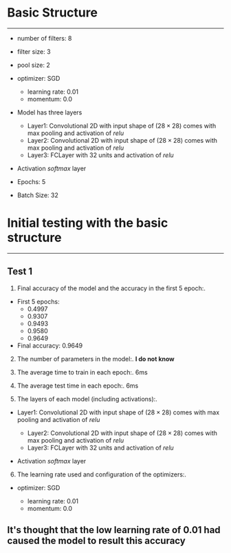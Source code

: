 # Basic Structure

---

- number of filters: 8
- filter size: 3
- pool size: 2
- optimizer: SGD

  - learning rate: 0.01
  - momentum: 0.0

- Model has three layers

  - Layer1: Convolutional 2D with input shape of ($28 \times 28$) comes with max pooling and activation of _relu_
  - Layer2: Convolutional 2D with input shape of ($28 \times 28$) comes with max pooling and activation of _relu_
  - Layer3: FCLayer with 32 units and activation of _relu_

- Activation _softmax_ layer
- Epochs: 5
- Batch Size: 32

# Initial testing with the basic structure

---

## Test 1

1. Final accuracy of the model and the accuracy in the first 5 epoch:.

- First 5 epochs:
  - 0.4997
  - 0.9307
  - 0.9493
  - 0.9580
  - 0.9649
- Final accuracy: 0.9649

2. The number of parameters in the model:.
   **I do not know**

3. The average time to train in each epoch:.
   6ms

4. The average test time in each epoch:.
   6ms

5. The layers of each model (including activations):.

- Layer1: Convolutional 2D with input shape of ($28 \times 28$) comes with max pooling and activation of _relu_

  - Layer2: Convolutional 2D with input shape of ($28 \times 28$) comes with max pooling and activation of _relu_
  - Layer3: FCLayer with 32 units and activation of _relu_

- Activation _softmax_ layer

6. The learning rate used and configuration of the optimizers:.

- optimizer: SGD

  - learning rate: 0.01
  - momentum: 0.0

## It's thought that the low learning rate of 0.01 had caused the model to result this accuracy
